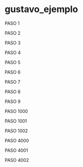# gustavo_ejemplo

PASO 1

PASO 2

PASO 3

PASO 4

PASO 5

PASO 6

PASO 7

PASO 8

PASO 9

PASO 1000

PASO 1001

PASO 1002

PASO 4000

PASO 4001

PASO 4002
